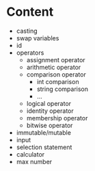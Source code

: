 # Content

- casting
- swap variables
- id
- operators
  - assignment operator
  - arithmetic operator
  - comparison operator
    - int comparison
    - string comparison
    - ...
  - logical operator
  - identity operator
  - membership operator
  - bitwise operator
- immutable/mutable
- input
- selection statement
- calculator
- max number
